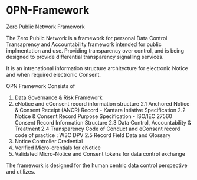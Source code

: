 # 0PN-Framework
Zero Public Network Framework

The Zero Public Network is a framework for personal Data Control Transaprency and Accountability framework intended for public implmentation and use. Providing transparency over control, and is being designed to provide differential transparency signalling services.  

It is an intrenational information structure architecture for electronic Notice and when required electronic Consent.


OPN Framework Consists of 
1. Data Governance & Risk Framework 
2. eNotice and eConsent record information structure
2.1 Anchored Notice & Consent Receipt (ANCR) Record - Kantara Intiative Specification 
2.2 Notice & Consent Record Purpose Specification - ISO/IEC 27560 Consent Record Information Structure
2.3 Data Control, Accountability & Treatment 
2.4 Transparency Code of Conduct and eConsent record code of practice : W3C DPV
2.5 Record Field Data and Glossary
3. Notice Controller Credential
4. Verified Micro-crentials for eNotice
5. Validated Micro-Notice and Consent tokens for data control exchange

The framework is designed for the human centric data control perspective and utilizes. 




